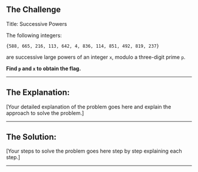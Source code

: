 ## The Challenge

Title: Successive Powers

The following integers: 

`{588, 665, 216, 113, 642, 4, 836, 114, 851, 492, 819, 237}` 

are successive large powers of an integer `x`, modulo a three-digit prime `p`.

**Find `p` and `x` to obtain the flag.**

---
## The Explanation:

[Your detailed explanation of the problem goes here and explain the approach to solve the problem.]

---
## The Solution:

[Your steps to solve the problem goes here step by step explaining each step.]


---